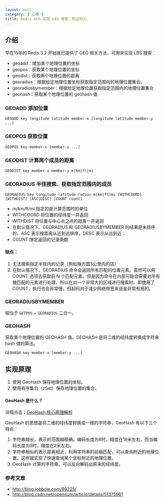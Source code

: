 ```yaml
---
layout: post
category: ['心得']
title: Redis GEO 实现 LBS 搜索：附近的人
---
```


## 介绍

早在15年的 Redis 3.2 开始就已提供了 GEO 相关方法，可用来实现 LBS 搜索：

- geoadd：增加某个地理位置的坐标
- geopos：获取某个地理位置的坐标
- geodist：获取两个地理位置的距离
- georadius：根据给定地理位置坐标获取指定范围内的地理位置集合。
- georadiusbymember：根据给定地理位置获取指定范围内的地理位置集合
- geohash：获取某个地理位置的 geohash 值

### GEOADD 添加位置

```
GEOADD key longitude latitude member-x [longitude latitude member-y ...]
```

### GEOPOS 获取位置

```
GEOPOS key member-x [member-y ...]
```

### GEODIST 计算两个成员的距离

```
GEODIST key member-x member-y m|km|ft|mi
```

### GEORADIUS 半径搜索、获取指定范围内的成员

```
GEORADIUS key longitude latitude radius m|km|ft|mi [WITHCOORD] [WITHDIST] [ASC|DESC] [COUNT count]
```

- m/km/ft/mi 指定的是计算范围时的单位
- WITHCOORD 将位置的经纬度一并返回
- WITHDIST 将位置与中心点之间的距离一并返回
- 在默认情况下，GEORADIUS 和 GEORADIUSBYMEMBER 的结果是未排序的，ASC 表示按距离从近到远排序，DESC 表示从远到近；
- COUNT 限定返回的记录条数

#### 缺点：
1. 无法搜索指定半径内的记录（例如搜方圆3公里内的店）
2. 在默认情况下，GEORADIUS 命令会返回所有匹配的位置元素。虽然可以用 COUNT <count> 选项去获取前 N 个匹配元素，但是因为命令在内部可能会需要对所有被匹配的元素进行处理，所以在对一个非常大的区域进行搜索时，即使用了 COUNT，执行也会非常慢，但起码对于减少网络带宽来说是非常有用的。

### GEORADIUSBYMEMBER

相当于 `GETPOS` + `GEORADIUS` 二合一。

### GEOHASH

获取某个地理位置的 GEOHASH 值。GEOHASH 是将二维的经纬度转换成字符串 hash 值的算法。

```
GEOHASH key member-x [member-y ...]
```

## 实现原理

1. 使用 GeoHash 保存地理位置的坐标。
2. 使用有序集合（zSet）保存地理位置的集合。

#### GeoHash 是什么？

详情点击：[GeoHash 核心原理解析](http://www.cnblogs.com/LBSer/p/3310455.html)

GeoHash 的思想是将二维的经纬度转换成一维的字符串，GeoHash 有以下三个特点：

1. 字符串越长，表示的范围越精确。编码长度为8时，精度在19米左右，而当编码长度为9时，精度在2米左右。
2. 字符串相似的表示距离相近，利用字符串的前缀匹配，可以查询附近的地理位置。这样就实现了快速查询某个坐标附近的地理位置。
3. GeoHash 计算的字符串，可以反向解码出原来的经纬度。

### 参考文章

- <http://blog.jobbole.com/89225/>
- <http://blog.csdn.net/opensure/article/details/51375961>


